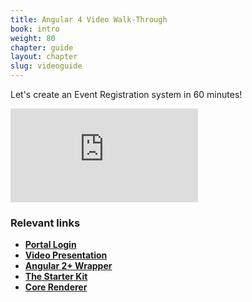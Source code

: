 ```yaml
---
title: Angular 4 Video Walk-Through
book: intro
weight: 80
chapter: guide
layout: chapter
slug: videoguide
---
```

Let's create an Event Registration system in 60 minutes!

<div class="embed-responsive embed-responsive-16by9">
  <iframe class="embed-responsive-item" src="https://www.youtube.com/embed/zEvzW_sSXk0?rel=0&amp;showinfo=0" frameborder="0" allowfullscreen></iframe>
</div>

### Relevant links
- [**Portal Login**](https://portal.form.io/#/)
- [**Video Presentation**](http://travistidwell.com/presentations/eventmanager/#/)
- [**Angular 2+ Wrapper**](https://github.com/formio/angular-formio)
- [**The Starter Kit**](https://github.com/formio/angular-app-starterkit)
- [**Core Renderer**](https://github.com/formio/formio.js)